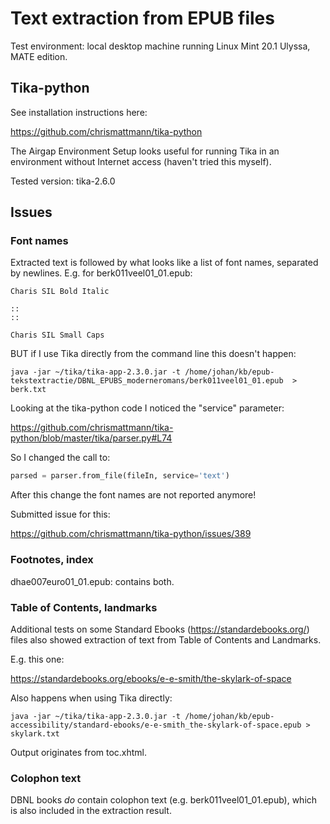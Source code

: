 # Text extraction from EPUB files

Test environment: local desktop machine running Linux Mint 20.1 Ulyssa, MATE edition.

## Tika-python

See installation instructions here:

<https://github.com/chrismattmann/tika-python>

The Airgap Environment Setup looks useful for running Tika in an environment without Internet access (haven't tried this myself).

Tested version: tika-2.6.0

## Issues


### Font names

Extracted text is followed by what looks like a list of font names, separated by newlines. E.g. for berk011veel01_01.epub: 

```
Charis SIL Bold Italic

::
::

Charis SIL Small Caps
```

BUT if I use Tika directly from the command line this doesn't happen:


```
java -jar ~/tika/tika-app-2.3.0.jar -t /home/johan/kb/epub-tekstextractie/DBNL_EPUBS_moderneromans/berk011veel01_01.epub  > berk.txt
```

Looking at the tika-python code I noticed the "service" parameter:

<https://github.com/chrismattmann/tika-python/blob/master/tika/parser.py#L74>

So I changed the call to: 

```Python
parsed = parser.from_file(fileIn, service='text')
```

After this change the font names are not reported anymore!

Submitted issue for this:

<https://github.com/chrismattmann/tika-python/issues/389>

### Footnotes, index

dhae007euro01_01.epub: contains both.

### Table of Contents, landmarks

Additional tests on some Standard Ebooks (https://standardebooks.org/) files also showed extraction of text from Table of Contents and Landmarks.

E.g. this one:

<https://standardebooks.org/ebooks/e-e-smith/the-skylark-of-space>

Also happens when using Tika directly:

```
java -jar ~/tika/tika-app-2.3.0.jar -t /home/johan/kb/epub-accessibility/standard-ebooks/e-e-smith_the-skylark-of-space.epub > skylark.txt
```

Output originates from toc.xhtml.

### Colophon text

DBNL books *do* contain colophon text (e.g. berk011veel01_01.epub), which is also included in the extraction result.

